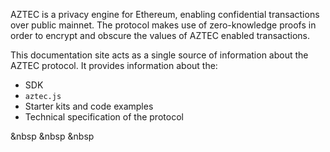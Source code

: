 AZTEC is a privacy engine for Ethereum, enabling confidential transactions over public mainnet. The protocol makes use of zero-knowledge proofs in order to encrypt and obscure the values of AZTEC enabled transactions.

This documentation site acts as a single source of information about the AZTEC protocol. It provides information about the:
- SDK
- `aztec.js`
- Starter kits and code examples 
- Technical specification of the protocol

&nbsp
&nbsp
&nbsp


